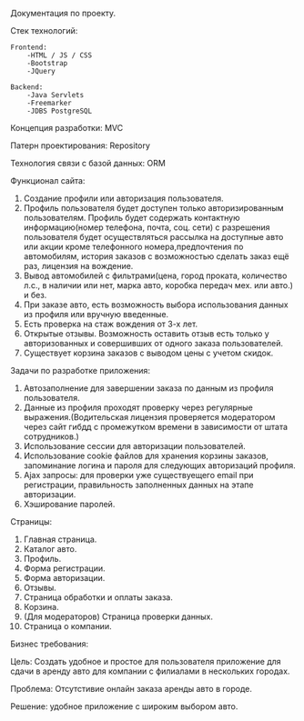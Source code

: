 Документация по проекту.

Стек технологий:

    Frontend:
        -HTML / JS / CSS
        -Bootstrap
        -JQuery

    Backend:
        -Java Servlets
        -Freemarker
        -JDBS PostgreSQL

Концепция разработки: MVC

Патерн проектирования: Repository

Технология связи с базой данных: ORM

Функционал сайта:
1) Создание профили или авторизация пользователя.
2) Профиль пользователя будет доступен только авторизированным пользователям.
Профиль будет содержать контактную информацию(номер телефона, почта, соц. сети)
с разрешения пользователя будет осуществляться рассылка на доступные авто или акции
кроме телефонного номера,предпочтения по автомобилям, история заказов с возможностью
сделать заказ ещё раз, лицензия на вождение.
3) Вывод автомобилей с фильтрами(цена, город проката, количество л.с., в наличии или
нет, марка авто, коробка передач мех. или авто.) и без.
4) При заказе авто, есть возможность выбора использования данных из профиля или
вручную введенные.
5) Есть проверка на стаж вождения от 3-х лет.
6) Открытые отзывы. Возможность оставить отзыв есть только у авторизованных и совершивших
от одного заказа пользователей.
7) Существует корзина заказов с выводом цены с учетом скидок.

Задачи по разработке приложения:
1) Автозаполнение для завершении заказа по данным из профиля пользователя.
2) Данные из профиля проходят проверку через регулярные выражения.(Водительская лицензия
проверяется модератором через сайт гибдд с промежутком времени в зависимости от штата
сотрудников.)
4) Использование сессии для авторизации пользователей.
5) Использование cookie файлов для хранения корзины заказов, запоминание логина и пароля
для следующих авторизаций профиля.
6) Ajax запросы: для проверки уже существуещего email при регистрации, правильность
заполненных данных на этапе авторизации.
7) Хэширование паролей.

Страницы:
1) Главная страница.
2) Каталог авто.
3) Профиль.
4) Форма регистрации.
5) Форма авторизации.
6) Отзывы.
7) Страница обработки и оплаты заказа.
8) Корзина.
9) (Для модераторов) Страница проверки данных.
10) Страница о компании.

Бизнес требования:

Цель: Создать удобное и простое для пользователя приложение для сдачи в аренду авто
для компании с филиалами в нескольких городах.

Проблема: Отсутстивие онлайн заказа аренды авто в городе.

Решение: удобное приложение с широким выбором авто.

